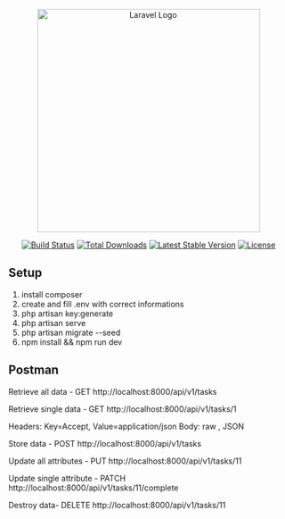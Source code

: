 <p align="center"><a href="https://laravel.com" target="_blank"><img src="https://raw.githubusercontent.com/laravel/art/master/logo-lockup/5%20SVG/2%20CMYK/1%20Full%20Color/laravel-logolockup-cmyk-red.svg" width="400" alt="Laravel Logo"></a></p>

<p align="center">
<a href="https://github.com/laravel/framework/actions"><img src="https://github.com/laravel/framework/workflows/tests/badge.svg" alt="Build Status"></a>
<a href="https://packagist.org/packages/laravel/framework"><img src="https://img.shields.io/packagist/dt/laravel/framework" alt="Total Downloads"></a>
<a href="https://packagist.org/packages/laravel/framework"><img src="https://img.shields.io/packagist/v/laravel/framework" alt="Latest Stable Version"></a>
<a href="https://packagist.org/packages/laravel/framework"><img src="https://img.shields.io/packagist/l/laravel/framework" alt="License"></a>
</p>

## Setup

1) install composer
2) create and fill .env with correct informations
3) php artisan key:generate
4) php artisan serve
5) php artisan migrate --seed
6) npm install && npm run dev

## Postman 

Retrieve all data - GET http://localhost:8000/api/v1/tasks

Retrieve single data - GET http://localhost:8000/api/v1/tasks/1

Headers: Key=Accept, Value=application/json
         Body: raw , JSON
         
Store data - POST http://localhost:8000/api/v1/tasks

Update all attributes - PUT http://localhost:8000/api/v1/tasks/11

Update single attribute - PATCH http://localhost:8000/api/v1/tasks/11/complete

Destroy data- DELETE http://localhost:8000/api/v1/tasks/11

